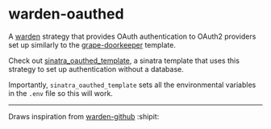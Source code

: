 # warden-oauthed

A [warden](https://github.com/hassox/warden) strategy that provides OAuth authentication to OAuth2 providers set up similarly to the [grape-doorkeeper](https://github.com/sethherr/grape-doorkeeper) template.

Check out [sinatra_oauthed_template](https://github.com/sethherr/sinatra_oauthed_template), a sinatra template that uses this strategy to set up authentication without a database.

Importantly, `sinatra_oauthed_template` sets all the environmental variables in the `.env` file so this will work.

---

Draws inspiration from [warden-github](https://github.com/atmos/warden-github/) :shipit: